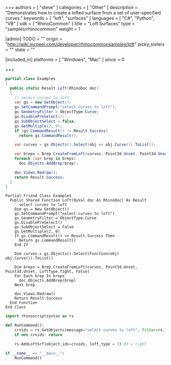+++
authors = [ "steve" ]
categories = [ "Other" ]
description = "Demonstrates how to create a lofted surface from a set of user-specified curves."
keywords = [ "loft", "surfaces" ]
languages = [ "C#", "Python", "VB" ]
sdk = [ "RhinoCommon" ]
title = "Loft Surfaces"
type = "samples/rhinocommon"
weight = 1

[admin]
TODO = ""
origin = "http://wiki.mcneel.com/developer/rhinocommonsamples/loft"
picky_sisters = ""
state = ""

[included_in]
platforms = [ "Windows", "Mac" ]
since = 0

+++

<div class="codetab-content" id="cs">

```cs
partial class Examples
{
  public static Result Loft(RhinoDoc doc)
  {
    // select curves to loft
    var gs = new GetObject();
    gs.SetCommandPrompt("select curves to loft");
    gs.GeometryFilter = ObjectType.Curve;
    gs.DisablePreSelect();
    gs.SubObjectSelect = false;
    gs.GetMultiple(2, 0);
    if (gs.CommandResult() != Result.Success)
      return gs.CommandResult();

    var curves = gs.Objects().Select(obj => obj.Curve()).ToList();

    var breps = Brep.CreateFromLoft(curves, Point3d.Unset, Point3d.Unset, LoftType.Tight, false);
    foreach (var brep in breps)
      doc.Objects.AddBrep(brep);

    doc.Views.Redraw();
    return Result.Success;
  }
}
```

</div>


<div class="codetab-content" id="vb">

```vbnet
Partial Friend Class Examples
  Public Shared Function Loft(ByVal doc As RhinoDoc) As Result
	' select curves to loft
	Dim gs = New GetObject()
	gs.SetCommandPrompt("select curves to loft")
	gs.GeometryFilter = ObjectType.Curve
	gs.DisablePreSelect()
	gs.SubObjectSelect = False
	gs.GetMultiple(2, 0)
	If gs.CommandResult() <> Result.Success Then
	  Return gs.CommandResult()
	End If

	Dim curves = gs.Objects().Select(Function(obj) obj.Curve()).ToList()

	Dim breps = Brep.CreateFromLoft(curves, Point3d.Unset, Point3d.Unset, LoftType.Tight, False)
	For Each brep In breps
	  doc.Objects.AddBrep(brep)
	Next brep

	doc.Views.Redraw()
	Return Result.Success
  End Function
End Class
```

</div>


<div class="codetab-content" id="py">

```python
import rhinoscriptsyntax as rs

def RunCommand():
    crvids = rs.GetObjects(message="select curves to loft", filter=rs.filter.curve, minimum_count=2)
    if not crvids: return

    rs.AddLoftSrf(object_ids=crvids, loft_type = 3) #3 = tight

if __name__ == "__main__":
    RunCommand()
```

</div>
